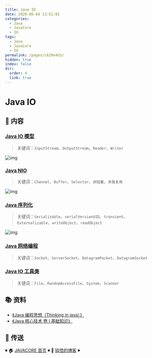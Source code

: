 ```yaml
---
title: Java IO
date: 2020-06-04 13:51:01
categories:
  - Java
  - JavaCore
  - IO
tags:
  - Java
  - JavaCore
  - IO
permalink: /pages/c629e4d3/
hidden: true
index: false
dir:
  order: 4
  link: true
---
```


# Java IO

## 📖 内容

### [Java IO 模型](01.JavaIO模型.md)

> 关键词：`InputStream`、`OutputStream`、`Reader`、`Writer`

![img](https://raw.githubusercontent.com/dunwu/images/master/snap/20200630202823.png)

### [Java NIO](02.JavaNIO.md)

> 关键词：`Channel`、`Buffer`、`Selector`、`非阻塞`、`多路复用`

![img](https://raw.githubusercontent.com/dunwu/images/master/snap/20200630203739.png)

### [Java 序列化](03.Java序列化.md)

> 关键词：`Serializable`、`serialVersionUID`、`transient`、`Externalizable`、`writeObject`、`readObject`

![img](https://raw.githubusercontent.com/dunwu/images/master/snap/20200630204142.png)

### [Java 网络编程](04.Java网络编程.md)

> 关键词：`Socket`、`ServerSocket`、`DatagramPacket`、`DatagramSocket`

### [Java IO 工具类](05.JavaIO工具类.md)

> 关键词：`File`、`RandomAccessFile`、`System`、`Scanner`

## 📚 资料

- [《Java 编程思想（Thinking in java）》](https://book.douban.com/subject/2130190/)
- [《Java 核心技术 卷 I 基础知识》](https://book.douban.com/subject/26880667/)

## 🚪 传送

◾ 🏠 [JAVACORE 首页](https://github.com/dunwu/javacore) ◾ 🎯 [钝悟的博客](https://dunwu.github.io/waterdrop/) ◾
